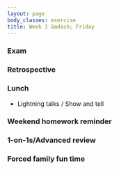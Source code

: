 ```yaml
---
layout: page
body_classes: exercise
title: Week 1 &mdash; Friday
---
```


### Exam
### Retrospective
### Lunch

* Lightning talks / Show and tell

### Weekend homework reminder
### 1-on-1s/Advanced review
### Forced family fun time